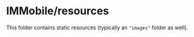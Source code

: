 # IMMobile/resources

This folder contains static resources (typically an `"images"` folder as well).
